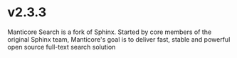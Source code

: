 # v2.3.3
Manticore Search is a fork of Sphinx. Started by core members of the original Sphinx team, Manticore's goal is to deliver fast, stable and powerful open source full-text search solution
